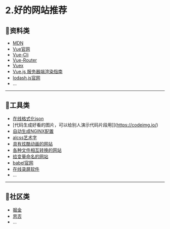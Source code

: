 # 2.好的网站推荐

## 🐳资料类

- [MDN](https://developer.mozilla.org/zh-CN/)
- [Vue官网](https://cn.vuejs.org/)
- [Vue-Cli](https://cli.vuejs.org/zh/)
- [Vue-Router](https://router.vuejs.org/zh/)
- [Vuex](https://vuex.vuejs.org/zh/)
- [Vue.js 服务器端渲染指南](https://ssr.vuejs.org/zh/)
- [lodash.js官网](https://www.lodashjs.com/)
- ...

---

## 🐬工具类

- [在线格式化json](http://www.bejson.com/)
- [代码生成好看的图片，可以给别人演示代码片段用]](https://codeimg.io/)
- [自动生成NGINX配置](https://nginxconfig.io/)
- [alcss艺术字](https://www.bootschool.net/ascii-art)
- [具有炫酷动画的网站](https://cssfx.dev/)
- [各种文件相互转换的网站](https://smallpdf.com/cn)
- [给变量命名的网站](https://unbug.github.io/codelf/)
- [babel官网](https://www.babeljs.cn/)
- [在线录屏软件](https://www.apowersoft.cn/free-online-screen-recorder)
- ...

---

## 🦋社区类

- [掘金](https://juejin.im/timeline)
- [思否](https://segmentfault.com/)
- ...

